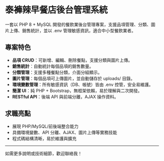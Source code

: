 # 泰褲辣早餐店後台管理系統

一套以 PHP 8 + MySQL 開發的餐飲業後台管理專案，支援品項管理、分類、圖片上傳、銷售統計，並以 .env 管理敏感資訊，適合中小型餐飲業者。

## 專案特色

- **品項 CRUD**：可新增、編輯、刪除餐點，支援分類與圖片上傳。
- **銷售統計**：自動統計每個品項的銷售數量。
- **分類管理**：支援多種餐點分類，介面分組顯示。
- **圖片管理**：每個品項可上傳圖片，並自動儲存於 uploads/ 目錄。
- **環境變數管理**：所有敏感資訊（DB、帳號）皆由 .env 控管，安全易維護。
- **簡潔 UI**：純 PHP + Bootstrap，無框架依賴，易於理解與二次開發。
- **RESTful API**：後端 API 與前端分離，AJAX 操作資料。

## 求職亮點

- 展現 PHP/MySQL/前後端整合能力
- 具備環境變數、API 分離、AJAX、圖片上傳等實務技能
- 程式碼結構清晰，易於維護與擴充

---

如需更多說明或技術細節，歡迎聯絡我！

